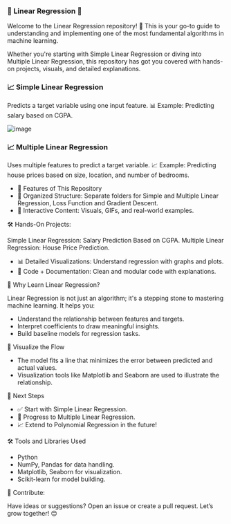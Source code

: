 ### 🌟 Linear Regression 🚀

Welcome to the Linear Regression repository! 🎉 This is your go-to guide to understanding and implementing one of the most fundamental algorithms in machine learning.

Whether you're starting with Simple Linear Regression or diving into Multiple Linear Regression, this repository has got you covered with hands-on projects, visuals, and detailed explanations.

### 📈 Simple Linear Regression
Predicts a target variable using one input feature. 📊
Example: Predicting salary based on CGPA.

![image](https://github.com/user-attachments/assets/4475a5d8-28d4-42c3-be9d-369e0606d249)

### 📈 Multiple Linear Regression
Uses multiple features to predict a target variable. 📈
Example: Predicting house prices based on size, location, and number of bedrooms.

* 📖 Features of This Repository
* 📂 Organized Structure: Separate folders for Simple and Multiple Linear Regression, Loss Function and Gradient Descent.
* 🧠 Interactive Content: Visuals, GIFs, and real-world examples.

🛠️ Hands-On Projects:

Simple Linear Regression: Salary Prediction Based on CGPA.
Multiple Linear Regression: House Price Prediction.

* 📊 Detailed Visualizations: Understand regression with graphs and plots.
* 📜 Code + Documentation: Clean and modular code with explanations.


🎯 Why Learn Linear Regression?

Linear Regression is not just an algorithm; it's a stepping stone to mastering machine learning. It helps you:

* Understand the relationship between features and targets.
* Interpret coefficients to draw meaningful insights.
* Build baseline models for regression tasks.

🌟 Visualize the Flow

* The model fits a line that minimizes the error between predicted and actual values.
* Visualization tools like Matplotlib and Seaborn are used to illustrate the relationship.

📝 Next Steps

* ✅ Start with Simple Linear Regression.
* 🚀 Progress to Multiple Linear Regression.
* 📈 Extend to Polynomial Regression in the future!

🛠 Tools and Libraries Used

* Python
* NumPy, Pandas for data handling.
* Matplotlib, Seaborn for visualization.
* Scikit-learn for model building.

📌 Contribute:

Have ideas or suggestions? Open an issue or create a pull request. Let’s grow together! 😊


